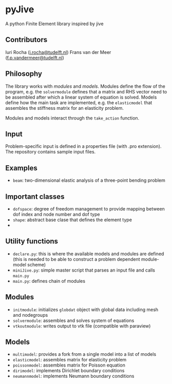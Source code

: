 # pyJive
A python Finite Element library inspired by jive

## Contributors
Iuri Rocha (i.rocha@tudelft.nl)
Frans van der Meer (f.p.vandermeer@tudelft.nl)

## Philosophy
The library works with *modules* and *models*. Modules define the flow of the program, e.g. the `solvermodule` defines that a matrix and RHS vector need to be assembled after which a linear system of equation is solved. Models define how the main task are implemented, e.g. the `elasticmodel` that assembles the stiffness matrix for an elasticity problem.

Modules and models interact through the `take_action` function. 

## Input
Problem-specific input is defined in a properties file (with .pro extension). The repository contains sample input files. 

## Examples
- `beam`: two-dimensional elastic analysis of a three-point bending problem 

## Important classes
- `dofspace`: degree of freedom management to provide mapping between dof index and node number and dof type 
- `shape`: abstract base clase that defines the element type 
- 

## Utility functions
- `declare.py`: this is where the available models and modules are defined (this is needed to be able to construct a problem dependent module-model scheme)
- `miniJive.py`: simple master script that parses an input file and calls `main.py`
- `main.py`: defines chain of modules

## Modules
- `initmodule`: initializes `globdat` object with global data including mesh and nodegroups
- `solvermodule`: assembles and solves system of equations
- `vtkoutmodule`: writes output to vtk file (compatible with paraview)

## Models
- `multimodel`: provides a fork from a single model into a list of models
- `elasticmodel`: assembles matrix for elasticity problem
- `poissonmodel`: assembles matrix for Poisson equation
- `dirimodel`: implements Dirichlet boundary conditions
- `neumannmodel`: implements Neumann boundary conditions
